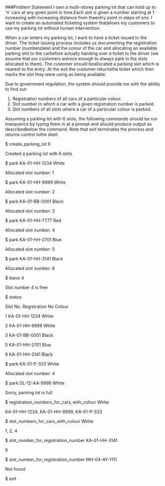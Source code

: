 ###Problem Statement
I own a multi-storey parking lot that can hold up to 'n' cars at any given point in time.Each slot is given a number starting at 1 increasing with increasing distance from theentry point in steps of one. I want to create an automated ticketing system thatallows my customers to use my parking lot without human intervention.

When a car enters my parking lot, I want to have a ticket issued to the driver. The ticket issuing process includes us documenting the registration number (numberplate) and the colour of the car and allocating an available parking slot to the carbefore actually handing over a ticket to the driver (we assume that our customers arenice enough to always park in the slots allocated to them). The customer should beallocated a parking slot which is nearest to the entry. At the exit the customer returnsthe ticket which then marks the slot they were using as being available.

Due to government regulation, the system should provide me with the ability to find out:
1. Registration numbers of all cars of a particular colour.
2. Slot number in which a car with a given registration number is parked.
3. Slot numbers of all slots where a car of a particular colour is parked.

Assuming a parking lot with 6 slots, the following commands should be run insequence by typing them in at a prompt and should produce output as describedbelow the command. Note that  ​exit ​terminates the process and returns control tothe shell.


$ create_parking_lot 6

Created a parking lot with 6 slots

$ park KA-01-HH-1234 White

Allocated slot number: 1

$ park KA-01-HH-9999 White

Allocated slot number: 2

$ park KA-01-BB-0001 Black

Allocated slot number: 3

$ park KA-01-HH-7777 Red

Allocated slot number: 4

$ park KA-01-HH-2701 Blue

Allocated slot number: 5

$ park KA-01-HH-3141 Black

Allocated slot number: 6

$ leave 4

Slot number 4 is free

$ status

Slot No.   Registration No    Colour

1     KA-01-HH-1234     White

2     KA-01-HH-9999     White

3     KA-01-BB-0001     Black

5     KA-01-HH-2701     Blue

6     KA-01-HH-3141     Black

$ park KA-01-P-333 White

Allocated slot number: 4

$ park DL-12-AA-9999 White

Sorry, parking lot is full

$ registration_numbers_for_cars_with_colour White

KA-01-HH-1234, KA-01-HH-9999, KA-01-P-333

$ slot_numbers_for_cars_with_colour White

1, 2, 4

$ slot_number_for_registration_number KA-01-HH-3141

6

$ slot_number_for_registration_number MH-04-AY-1111

Not found

$ exit